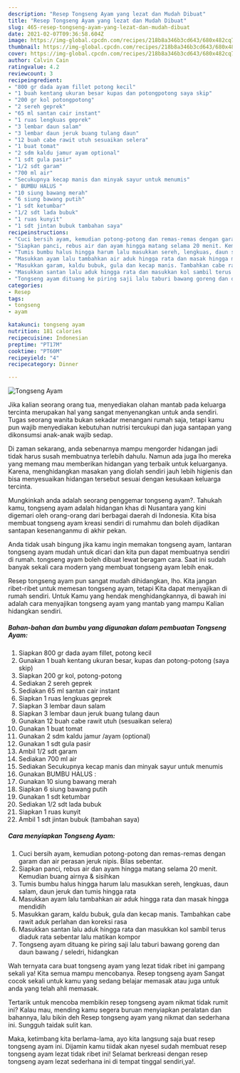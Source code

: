 ```yaml
---
description: "Resep Tongseng Ayam yang lezat dan Mudah Dibuat"
title: "Resep Tongseng Ayam yang lezat dan Mudah Dibuat"
slug: 465-resep-tongseng-ayam-yang-lezat-dan-mudah-dibuat
date: 2021-02-07T09:36:58.604Z
image: https://img-global.cpcdn.com/recipes/218b8a346b3cd643/680x482cq70/tongseng-ayam-foto-resep-utama.jpg
thumbnail: https://img-global.cpcdn.com/recipes/218b8a346b3cd643/680x482cq70/tongseng-ayam-foto-resep-utama.jpg
cover: https://img-global.cpcdn.com/recipes/218b8a346b3cd643/680x482cq70/tongseng-ayam-foto-resep-utama.jpg
author: Calvin Cain
ratingvalue: 4.2
reviewcount: 3
recipeingredient:
- "800 gr dada ayam fillet potong kecil"
- "1 buah kentang ukuran besar kupas dan potongpotong saya skip"
- "200 gr kol potongpotong"
- "2 sereh geprek"
- "65 ml santan cair instant"
- "1 ruas lengkuas geprek"
- "3 lembar daun salam"
- "3 lembar daun jeruk buang tulang daun"
- "12 buah cabe rawit utuh sesuaikan selera"
- "1 buat tomat"
- "2 sdm kaldu jamur ayam optional"
- "1 sdt gula pasir"
- "1/2 sdt garam"
- "700 ml air"
- "Secukupnya kecap manis dan minyak sayur untuk menumis"
- " BUMBU HALUS "
- "10 siung bawang merah"
- "6 siung bawang putih"
- "1 sdt ketumbar"
- "1/2 sdt lada bubuk"
- "1 ruas kunyit"
- "1 sdt jintan bubuk tambahan saya"
recipeinstructions:
- "Cuci bersih ayam, kemudian potong-potong dan remas-remas dengan garam dan air perasan jeruk nipis. Bilas sebentar."
- "Siapkan panci, rebus air dan ayam hingga matang selama 20 menit. Kemudian buang airnya &amp; sisihkan"
- "Tumis bumbu halus hingga harum lalu masukkan sereh, lengkuas, daun salam, daun jeruk dan tumis hingga rata"
- "Masukkan ayam lalu tambahkan air aduk hingga rata dan masak hingga mendidih"
- "Masukkan garam, kaldu bubuk, gula dan kecap manis. Tambahkan cabe rawit aduk perlahan dan koreksi rasa"
- "Masukkan santan lalu aduk hingga rata dan masukkan kol sambil terus diaduk rata sebentar lalu matikan kompor"
- "Tongseng ayam dituang ke piring saji lalu taburi bawang goreng dan daun bawang / seledri, hidangkan"
categories:
- Resep
tags:
- tongseng
- ayam

katakunci: tongseng ayam 
nutrition: 181 calories
recipecuisine: Indonesian
preptime: "PT17M"
cooktime: "PT60M"
recipeyield: "4"
recipecategory: Dinner

---
```



![Tongseng Ayam](https://img-global.cpcdn.com/recipes/218b8a346b3cd643/680x482cq70/tongseng-ayam-foto-resep-utama.jpg)

Jika kalian seorang orang tua, menyediakan olahan mantab pada keluarga tercinta merupakan hal yang sangat menyenangkan untuk anda sendiri. Tugas seorang  wanita bukan sekadar menangani rumah saja, tetapi kamu pun wajib menyediakan kebutuhan nutrisi tercukupi dan juga santapan yang dikonsumsi anak-anak wajib sedap.

Di zaman  sekarang, anda sebenarnya mampu mengorder hidangan jadi tidak harus susah membuatnya terlebih dahulu. Namun ada juga lho mereka yang memang mau memberikan hidangan yang terbaik untuk keluarganya. Karena, menghidangkan masakan yang diolah sendiri jauh lebih higienis dan bisa menyesuaikan hidangan tersebut sesuai dengan kesukaan keluarga tercinta. 



Mungkinkah anda adalah seorang penggemar tongseng ayam?. Tahukah kamu, tongseng ayam adalah hidangan khas di Nusantara yang kini digemari oleh orang-orang dari berbagai daerah di Indonesia. Kita bisa membuat tongseng ayam kreasi sendiri di rumahmu dan boleh dijadikan santapan kesenanganmu di akhir pekan.

Anda tidak usah bingung jika kamu ingin memakan tongseng ayam, lantaran tongseng ayam mudah untuk dicari dan kita pun dapat membuatnya sendiri di rumah. tongseng ayam boleh dibuat lewat beragam cara. Saat ini sudah banyak sekali cara modern yang membuat tongseng ayam lebih enak.

Resep tongseng ayam pun sangat mudah dihidangkan, lho. Kita jangan ribet-ribet untuk memesan tongseng ayam, tetapi Kita dapat menyajikan di rumah sendiri. Untuk Kamu yang hendak menghidangkannya, di bawah ini adalah cara menyajikan tongseng ayam yang mantab yang mampu Kalian hidangkan sendiri.

<!--inarticleads1-->

##### Bahan-bahan dan bumbu yang digunakan dalam pembuatan Tongseng Ayam:

1. Siapkan 800 gr dada ayam fillet, potong kecil
1. Gunakan 1 buah kentang ukuran besar, kupas dan potong-potong (saya skip)
1. Siapkan 200 gr kol, potong-potong
1. Sediakan 2 sereh geprek
1. Sediakan 65 ml santan cair instant
1. Siapkan 1 ruas lengkuas geprek
1. Siapkan 3 lembar daun salam
1. Siapkan 3 lembar daun jeruk buang tulang daun
1. Gunakan 12 buah cabe rawit utuh (sesuaikan selera)
1. Gunakan 1 buat tomat
1. Gunakan 2 sdm kaldu jamur /ayam (optional)
1. Gunakan 1 sdt gula pasir
1. Ambil 1/2 sdt garam
1. Sediakan 700 ml air
1. Sediakan Secukupnya kecap manis dan minyak sayur untuk menumis
1. Gunakan  BUMBU HALUS :
1. Gunakan 10 siung bawang merah
1. Siapkan 6 siung bawang putih
1. Gunakan 1 sdt ketumbar
1. Sediakan 1/2 sdt lada bubuk
1. Siapkan 1 ruas kunyit
1. Ambil 1 sdt jintan bubuk (tambahan saya)




<!--inarticleads2-->

##### Cara menyiapkan Tongseng Ayam:

1. Cuci bersih ayam, kemudian potong-potong dan remas-remas dengan garam dan air perasan jeruk nipis. Bilas sebentar.
1. Siapkan panci, rebus air dan ayam hingga matang selama 20 menit. Kemudian buang airnya &amp; sisihkan
1. Tumis bumbu halus hingga harum lalu masukkan sereh, lengkuas, daun salam, daun jeruk dan tumis hingga rata
1. Masukkan ayam lalu tambahkan air aduk hingga rata dan masak hingga mendidih
1. Masukkan garam, kaldu bubuk, gula dan kecap manis. Tambahkan cabe rawit aduk perlahan dan koreksi rasa
1. Masukkan santan lalu aduk hingga rata dan masukkan kol sambil terus diaduk rata sebentar lalu matikan kompor
1. Tongseng ayam dituang ke piring saji lalu taburi bawang goreng dan daun bawang / seledri, hidangkan




Wah ternyata cara buat tongseng ayam yang lezat tidak ribet ini gampang sekali ya! Kita semua mampu mencobanya. Resep tongseng ayam Sangat cocok sekali untuk kamu yang sedang belajar memasak atau juga untuk anda yang telah ahli memasak.

Tertarik untuk mencoba membikin resep tongseng ayam nikmat tidak rumit ini? Kalau mau, mending kamu segera buruan menyiapkan peralatan dan bahannya, lalu bikin deh Resep tongseng ayam yang nikmat dan sederhana ini. Sungguh taidak sulit kan. 

Maka, ketimbang kita berlama-lama, ayo kita langsung saja buat resep tongseng ayam ini. Dijamin kamu tiidak akan nyesel sudah membuat resep tongseng ayam lezat tidak ribet ini! Selamat berkreasi dengan resep tongseng ayam lezat sederhana ini di tempat tinggal sendiri,ya!.

